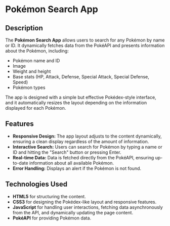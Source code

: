 # Pokémon Search App

## Description

The **Pokémon Search App** allows users to search for any Pokémon by name or ID. It dynamically fetches data from the PokéAPI and presents information about the Pokémon, including:

- Pokémon name and ID
- Image
- Weight and height
- Base stats (HP, Attack, Defense, Special Attack, Special Defense, Speed)
- Pokémon types

The app is designed with a simple but effective Pokédex-style interface, and it automatically resizes the layout depending on the information displayed for each Pokémon.

## Features

- **Responsive Design:** The app layout adjusts to the content dynamically, ensuring a clean display regardless of the amount of information.
- **Interactive Search:** Users can search for Pokémon by typing a name or ID and hitting the "Search" button or pressing Enter.
- **Real-time Data:** Data is fetched directly from the PokéAPI, ensuring up-to-date information about all available Pokémon.
- **Error Handling:** Displays an alert if the Pokémon is not found.

## Technologies Used

- **HTML5** for structuring the content.
- **CSS3** for designing the Pokédex-like layout and responsive features.
- **JavaScript** for handling user interactions, fetching data asynchronously from the API, and dynamically updating the page content.
- **PokéAPI** for providing Pokémon data.